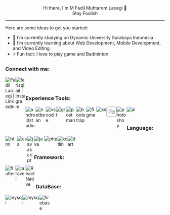


<div align="center"> Hi there, I'm M Fadil Muhtarom Laoegi 👋 </div>
<div align="center">Stay Foolish</div>

<hr>

Here are some ideas to get you started:

- 🔭 I’m currently studying on Dynamic University Surabaya Indonesia
- 🌱 I’m currently learning about Web Development, Mobile Development, and Video Editing
- ⚡ Fun fact:  I love to play game and Badminton


 ### Connect with me:

<a target="blank" href="https://www.linkedin.com/in/fadil-laoegi-b632a3204/"><img align="left" alt="Fadil Laoegi | LinkedIn" width="32px" src="https://cdn-icons-png.flaticon.com/512/174/174857.png" /></a>
<a target="blank" href="https://www.instagram.com/fdlml_/"><img align="left" alt="farisqlail | Instagram" width="32px" src="https://static.cdnlogo.com/logos/i/92/instagram.svg" /></a>


<br/> <br/>

### Experience Tools:
<img align="left" alt="androidstudio" width="32px" src="https://upload.wikimedia.org/wikipedia/commons/thumb/e/e3/Android_Studio_Icon_%282014-2019%29.svg/1200px-Android_Studio_Icon_%282014-2019%29.svg.png" />
<img align="left" alt="netbean" width="32px" src="https://github.com/fadillaoegi/AssetsIcons/blob/master/Png/For_Stiker/NetBeans.png" />
<img align="left" alt="vscode" width="32px" src="https://github.com/fadillaoegi/AssetsIcons/blob/master/Png/For_Stiker/Vscode.png" />
<img align="left" alt="git" width="32px" src="https://upload.wikimedia.org/wikipedia/commons/thumb/3/3f/Git_icon.svg/1024px-Git_icon.svg.png" />
<img align="left" alt="postman" width="32px" src="https://seeklogo.com/images/P/postman-logo-F43375A2EB-seeklogo.com.png" />
<img align="left" alt="bootstrap" width="32px" src="https://upload.wikimedia.org/wikipedia/commons/thumb/b/b2/Bootstrap_logo.svg/1280px-Bootstrap_logo.svg.png" />
<img align="left" alt="figma" width="32px" src="https://upload.wikimedia.org/wikipedia/commons/3/33/Figma-logo.svg" /> 
<img align="left" alt="xd" width="32px" src="https://cdn.worldvectorlogo.com/logos/adobe-xd.svg" /> 
<img align="left" alt="photoshop" width="32px" src="https://raw.githubusercontent.com/devicons/devicon/master/icons/photoshop/photoshop-line.svg" />
<img align="left" alt="photoshop" width="32px" src="https://github.com/fadillaoegi/AssetsIcons/blob/master/Png/For_Stiker/pr.png" />
<img align="left" alt="ai" width="32px" src="https://www.vectorlogo.zone/logos/adobe_illustrator/adobe_illustrator-icon.svg" />
<br/> <br/>

### Language:
<img align="left" alt="html" width="37px" src="https://icon-library.com/images/html5-icon/html5-icon-13.jpg" />
<img align="left" alt="css" width="32px" src="https://cdn.iconscout.com/icon/free/png-256/css-131-722685.png" />
<img align="left" alt="javascript" width="22px" src="https://upload.wikimedia.org/wikipedia/commons/thumb/9/99/Unofficial_JavaScript_logo_2.svg/1024px-Unofficial_JavaScript_logo_2.svg.png" />
<img align="left" alt="java" width="32px" src="https://upload.wikimedia.org/wikipedia/de/e/e1/Java-Logo.svg" />
<img align="left" alt="php" width="42px" src="https://github.com/fadillaoegi/AssetsIcons/blob/master/Png/For_Stiker/Php.png" />
<img align="left" alt="kotlin" width="32px" src="https://github.com/fadillaoegi/AssetsIcons/blob/master/Png/For_Stiker/kotlin.png" />
<img align="left" alt="dart" width="32px" src="https://github.com/fadillaoegi/AssetsIcons/blob/master/Png/For_Stiker/dart.png" />


<br/> <br/>

### Framework:
<img align="left" alt="flutter" width="32px" src="https://www.vectorlogo.zone/logos/flutterio/flutterio-icon.svg" /> 
<img align="left" alt="laravel" width="32px" src="https://upload.wikimedia.org/wikipedia/commons/thumb/9/9a/Laravel.svg/1969px-Laravel.svg.png" />
<img align="left" alt="ReactNative" width="32px" src="https://reactnative.dev/img/header_logo.svg" />

<br/> <br/>

### DataBase:
<img align="left" alt="mysql" width="54px" src="https://download.logo.wine/logo/MySQL/MySQL-Logo.wine.png" />
<img align="left" alt="mysql" width="54px" src="https://github.com/fadillaoegi/AssetsIcons/blob/master/Png/For_Stiker/oracle.png" />
<img align="left" alt="firebase" width="34px" src="https://github.com/fadillaoegi/AssetsIcons/blob/master/Png/For_Stiker/firebase.png" />

<!-- ![flutter](https://user-images.githubusercontent.com/58667496/180014842-1fead90f-1ba3-4eb3-9805-5859ac549785.png) -->

